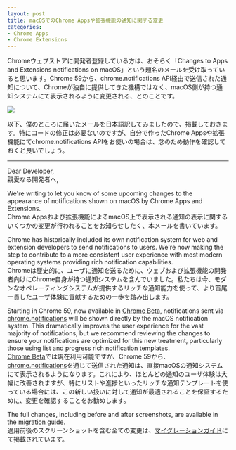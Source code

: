 ```yaml
---
layout: post
title: macOSでのChrome Appsや拡張機能の通知に関する変更
categories:
- Chrome Apps
- Chrome Extensions
---
```

Chromeウェブストアに開発者登録している方は、おそらく「Changes to Apps and Extensions notifications on macOS」という題名のメールを受け取っていると思います。Chrome 59から、chrome.notifications API経由で送信された通知について、Chromeが独自に提供してきた機構ではなく、macOS側が持つ通知システムにて表示されるように変更される、とのことです。

![](https://developers.google.com/web/updates/images/2017/04/macos-notifications/image00.png)

以下、僕のところに届いたメールを日本語訳してみましたので、掲載しておきます。特にコードの修正は必要ないのですが、自分で作ったChrome Appsや拡張機能にてchrome.notifications APIをお使いの場合は、念のため動作を確認しておくと良いでしょう。

---

Dear Developer,<br>
親愛なる開発者へ,

We're writing to let you know of some upcoming changes to the appearance of notifications shown on macOS by Chrome Apps and Extensions.<br>
Chrome Appsおよび拡張機能によるmacOS上で表示される通知の表示に関するいくつかの変更が行われることをお知らせしたく、本メールを書いています。

Chrome has historically included its own notification system for web and extension developers to send notifications to users. We're now making the step to contribute to a more consistent user experience with most modern operating systems providing rich notification capabilities.<br>
Chromeは歴史的に、ユーザに通知を送るために、ウェブおよび拡張機能の開発者向けにChrome自身が持つ通知システムを含んでいました。私たちは今、モダンなオペレーティングシステムが提供するリッチな通知能力を使って、より首尾一貫したユーザ体験に貢献するための一歩を踏み出します。

Starting in Chrome 59, now available in [Chrome Beta](https://www.google.com/chrome/browser/beta.html?platform=mac&extra=betachannel), notifications sent via [chrome.notifications](https://developer.chrome.com/apps/notifications) will be shown directly by the macOS notification system. This dramatically improves the user experience for the vast majority of notifications, but we recommend reviewing the changes to ensure your notifications are optimized for this new treatment, particularly those using list and progress rich notification templates.<br>
[Chrome Beta](https://www.google.com/chrome/browser/beta.html?platform=mac&extra=betachannel)では現在利用可能ですが、Chrome 59から、[chrome.notifications](https://developer.chrome.com/apps/notifications)を通じて送信された通知は、直接macOSの通知システムにて表示されるようになります。これにより、ほとんどの通知のユーザ体験は大幅に改善されますが、特にリストや進捗といったリッチな通知テンプレートを使っている場合には、この新しい扱いに対して通知が最適されることを保証するために、変更を確認することをお勧めします。

The full changes, including before and after screenshots, are available in the [migration guide](https://developers.google.com/web/updates/2017/04/native-mac-os-notifications).<br>
適用前後のスクリーンショットを含む全ての変更は、[マイグレーションガイド](https://developers.google.com/web/updates/2017/04/native-mac-os-notifications)にて掲載されています。
